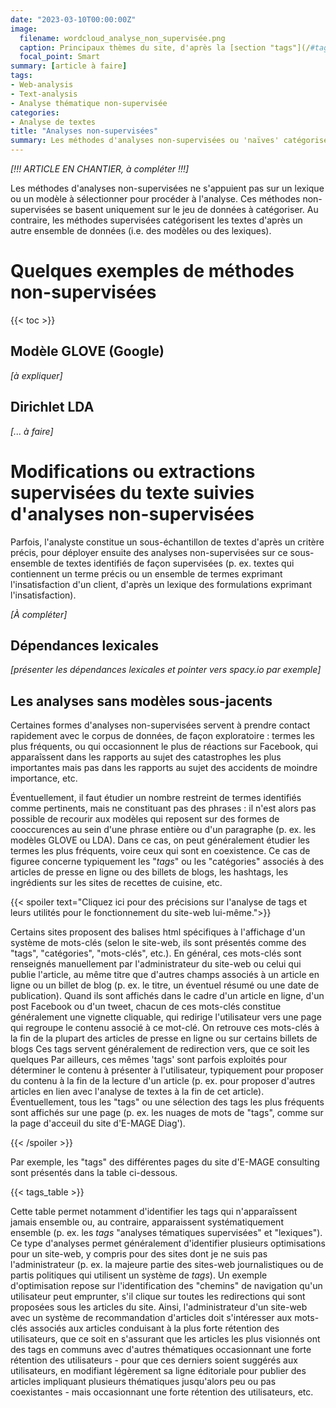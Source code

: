 ```yaml
---
date: "2023-03-10T00:00:00Z"
image:
  filename: wordcloud_analyse_non_supervisée.png
  caption: Principaux thèmes du site, d'après la [section "tags"](/#tag_cloud)
  focal_point: Smart
summary: [article à faire]
tags:
- Web-analysis
- Text-analysis
- Analyse thématique non-supervisée
categories:
- Analyse de textes
title: "Analyses non-supervisées"
summary: Les méthodes d'analyses non-supervisées ou 'naïves' catégorisent des ensembles de textes directement d'après les données, sans s'appuyer sur des modélisations ou des lexiques sélectionés au préalables par l'analyste. Elles s'appliquent à toute forme de textes, de préference structurés en phrases. 
---
```

*[!!! ARTICLE EN CHANTIER, à compléter !!!]*

Les méthodes d'analyses non-supervisées ne s'appuient pas sur un lexique ou un modèle à sélectionner pour procéder à l'analyse. Ces méthodes non-supervisées se basent uniquement sur le jeu de données à catégoriser. Au contraire, les méthodes supervisées catégorisent les textes d'après un autre ensemble de données (i.e. des modèles ou des lexiques). 


# Quelques exemples de méthodes non-supervisées

{{< toc >}}

## Modèle GLOVE (Google)
*[à expliquer]*

## Dirichlet LDA
*[... à faire]*

# Modifications ou extractions supervisées du texte suivies d'analyses non-supervisées
Parfois, l'analyste constitue un sous-échantillon de textes d'après un critère précis, pour déployer ensuite des analyses non-supervisées sur ce sous-ensemble de textes identifiés de façon supervisées (p. ex. textes qui contiennent un terme précis ou un ensemble de termes exprimant l'insatisfaction d'un client, d'après un lexique des formulations exprimant l'insatisfaction). 

*[À compléter]*

## Dépendances lexicales
*[présenter les dépendances lexicales et pointer vers spacy.io par exemple]*

## Les analyses sans modèles sous-jacents 
Certaines formes d'analyses non-supervisées servent à prendre contact rapidement avec le corpus de données, de façon exploratoire : termes les plus fréquents, ou qui occasionnent le plus de réactions sur Facebook, qui apparaîssent dans les rapports au sujet des catastrophes les plus importantes mais pas dans les rapports au sujet des accidents de moindre importance, etc. 

Éventuellement, il faut étudier un nombre restreint de termes identifiés comme pertinents, mais ne constituant pas des phrases : il n'est alors pas possible de recourir aux modèles qui reposent sur des formes de cooccurences au sein d'une phrase entière ou d'un paragraphe (p. ex. les modèles GLOVE ou LDA). Dans ce cas, on peut généralement étudier les termes les plus fréquents, voire ceux qui sont en coexistence. Ce cas de figuree concerne typiquement les "*tags*" ou les "catégories" associés à des articles de presse en ligne ou des billets de blogs, les hashtags, les ingrédients sur les sites de recettes de cuisine, etc.


{{< spoiler text="Cliquez ici pour des précisions sur l'analyse de tags et leurs utilités pour le fonctionnement du site-web lui-même.">}}

Certains sites proposent des balises html spécifiques à l'affichage d'un système de mots-clés (selon le site-web, ils sont présentés comme des "tags", "catégories", "mots-clés", etc.). En général, ces mots-clés sont renseignés manuellement par l'administrateur du site-web ou celui qui publie l'article, au même titre que d'autres champs associés à un article en ligne ou un billet de blog (p. ex. le titre, un éventuel résumé ou une date de publication). Quand ils sont affichés dans le cadre d'un article en ligne, d'un post Facebook ou d'un tweet, chacun de ces mots-clés constitue généralement une vignette cliquable, qui redirige l'utilisateur vers une page qui regroupe le contenu associé à ce mot-clé. On retrouve ces mots-clés à la fin de la plupart des articles de presse en ligne ou sur certains billets de blogs Ces tags servent généralement de redirection vers, que ce soit les quelques  Par ailleurs, ces mêmes 'tags' sont parfois exploités pour déterminer le contenu à présenter à l'utilisateur, typiquement pour proposer du contenu à la fin de la lecture d'un article (p. ex. pour proposer d'autres articles en lien avec l'analyse de textes à la fin de cet article). Éventuellement, tous les "tags" ou une sélection des tags les plus fréquents sont affichés sur une page (p. ex. les nuages de mots de "tags", comme sur la page d'acceuil du site d'E-MAGE Diag').

{{< /spoiler >}}

Par exemple, les "tags" des différentes pages du site d'E-MAGE consulting sont présentés dans la table ci-dessous.

<div class="table-responsive">
  {{< tags_table >}}  
</div>

 Cette table permet notamment d'identifier les tags qui n'apparaîssent jamais ensemble ou, au contraire, apparaissent systématiquement ensemble (p. ex. les *tags* "analyses tématiques supervisées" et "lexiques"). Ce type d'analyses permet généralement d'identifier plusieurs optimisations pour un site-web, y compris pour des sites dont je ne suis pas l'administrateur (p. ex. la majeure partie des sites-web journalistiques ou de partis politiques qui utilisent un système de *tags*). Un exemple d'optimisation repose sur l'identification des "chemins" de navigation qu'un utilisateur peut emprunter, s'il clique sur toutes les redirections qui sont proposées sous les articles du site. Ainsi, l'administrateur d'un site-web avec un système de recommandation d'articles doit s'intéresser aux mots-clés associés aux articles conduisant à la plus forte rétention des utilisateurs, que ce soit en s'assurant que les articles les plus visionnés ont des tags en communs avec d'autres thématiques occasionnant une forte rétention des utilisateurs - pour que ces derniers soient suggérés aux utilisateurs, en modifiant légèrement sa ligne éditoriale pour publier des articles impliquant plusieurs thématiques jusqu'alors peu ou pas coexistantes - mais occasionnant une forte rétention des utilisateurs, etc.
 
<!-- 
CI DESSOUS TU UTILISE UNE TABLE PRODUITE PARR UN MIX DE CODES HTML ET DE HUGO SHORTCODE renseignés dans layouts/shortcodes/tags_table.html
-->


<!-- CI DESSOUS UN GRAPH DE RELATION UN PEU NAZBROQUE MAIS QUI A LE MERITE D'ETRE FONCTIONNEL -->
 
 